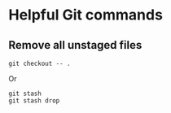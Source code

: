 # Helpful Git commands

## Remove all unstaged files
```
git checkout -- .
```

Or

```
git stash
git stash drop
```
